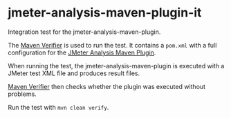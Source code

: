 # jmeter-analysis-maven-plugin-it

Integration test for the jmeter-analysis-maven-plugin.

The [Maven Verifier][1] is used to run the test.
It contains a `pom.xml` with a full configuration for the [JMeter Analysis Maven Plugin][2].

When running the test, the jmeter-analysis-maven-plugin is executed with a JMeter test XML file and produces result files.

[Maven Verifier][1] then checks whether the plugin was executed without problems.


Run the test with `mvn clean verify`.


[1]:    http://maven.apache.org/shared/maven-verifier/        "Maven Verifier Component"
[2]:    http://jmeter.lazerycode.com                          "JMeter Analysis Maven Plugin"
